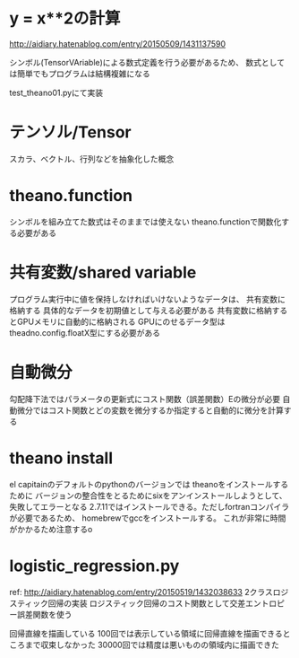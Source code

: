 # y = x**2の計算
http://aidiary.hatenablog.com/entry/20150509/1431137590

シンボル(TensorVAriable)による数式定義を行う必要があるため、
数式としては簡単でもプログラムは結構複雑になる

test_theano01.pyにて実装

# テンソル/Tensor
スカラ、ベクトル、行列などを抽象化した概念

# theano.function
シンボルを組み立てた数式はそのままでは使えない
theano.functionで関数化する必要がある

# 共有変数/shared variable
プログラム実行中に値を保持しなければいけないようなデータは、
共有変数に格納する
具体的なデータを初期値として与える必要がある
共有変数に格納するとGPUメモリに自動的に格納される
GPUにのせるデータ型はtheadno.config.floatX型にする必要がある

# 自動微分
勾配降下法ではパラメータの更新式にコスト関数（誤差関数）Eの微分が必要
自動微分ではコスト関数とどの変数を微分するか指定すると自動的に微分を計算する

# theano install
el capitainのデフォルトのpythonのバージョンでは
theanoをインストールするために
バージョンの整合性をとるためにsixをアンインストールしようとして、
失敗してエラーとなる
2.7.11ではインストールできる。ただしfortranコンパイラが必要であるため、
homebrewでgccをインストールする。
これが非常に時間がかかるため注意するo

# logistic_regression.py
ref:
 http://aidiary.hatenablog.com/entry/20150519/1432038633
2クラスロジスティック回帰の実装
ロジスティック回帰のコスト関数として交差エントロピー誤差関数を使う

回帰直線を描画している
100回では表示している領域に回帰直線を描画できるところまで収束しなかった
30000回では精度は悪いものの領域内に描画できた


















